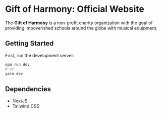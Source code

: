 # Gift of Harmony: Official Website

The **Gift of Harmony** is a non-profit charity organization with the goal of providing impoverished schools around the globe with musical equipment.

## Getting Started

First, run the development server:

```bash
npm run dev
# or
yarn dev
```

## Dependencies
- NextJS
- Tailwind CSS
